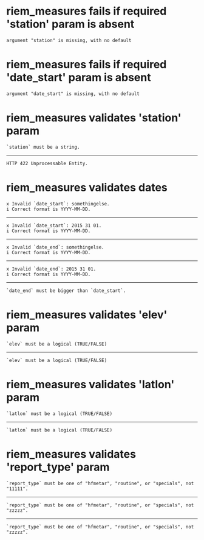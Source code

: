 # riem_measures fails if required 'station' param is absent

    argument "station" is missing, with no default

# riem_measures fails if required 'date_start' param is absent

    argument "date_start" is missing, with no default

# riem_measures validates 'station' param

    `station` must be a string.

---

    HTTP 422 Unprocessable Entity.

# riem_measures validates dates

    x Invalid `date_start`: somethingelse.
    i Correct format is YYYY-MM-DD.

---

    x Invalid `date_start`: 2015 31 01.
    i Correct format is YYYY-MM-DD.

---

    x Invalid `date_end`: somethingelse.
    i Correct format is YYYY-MM-DD.

---

    x Invalid `date_end`: 2015 31 01.
    i Correct format is YYYY-MM-DD.

---

    `date_end` must be bigger than `date_start`.

# riem_measures validates 'elev' param

    `elev` must be a logical (TRUE/FALSE)

---

    `elev` must be a logical (TRUE/FALSE)

# riem_measures validates 'latlon' param

    `latlon` must be a logical (TRUE/FALSE)

---

    `latlon` must be a logical (TRUE/FALSE)

# riem_measures validates 'report_type' param

    `report_type` must be one of "hfmetar", "routine", or "specials", not "11111".

---

    `report_type` must be one of "hfmetar", "routine", or "specials", not "zzzzz".

---

    `report_type` must be one of "hfmetar", "routine", or "specials", not "zzzzz".

